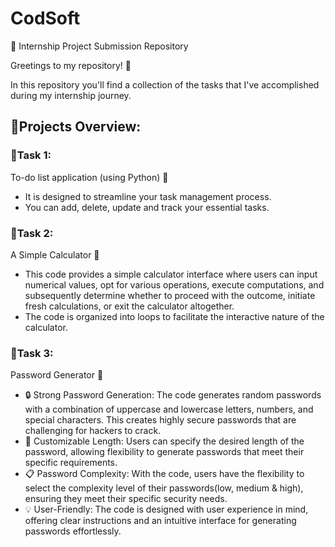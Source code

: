 # CodSoft

📂 Internship Project Submission Repository

Greetings to my repository! 👋

In this repository you'll find a collection of the tasks that I've accomplished during my internship journey.

## 📃Projects Overview:
          
### 🚩Task 1:
To-do list application (using Python) 📑
 - It is designed to streamline your task management process.
 - You can add, delete, update and track your essential tasks.

### 🚩Task 2:
A Simple Calculator 🤔
- This code provides a simple calculator interface where users can input numerical values, opt for various operations, execute computations, and subsequently determine whether to proceed with the outcome, initiate fresh calculations, or exit the calculator altogether.
- The code is organized into loops to facilitate the interactive nature of the calculator.

### 🚩Task 3:
Password Generator 🔐
- 🔒 Strong Password Generation: The code generates random passwords with a combination of uppercase and lowercase letters, numbers, and special characters. This creates highly secure passwords that are challenging for hackers to crack.
- 🔄 Customizable Length: Users can specify the desired length of the password, allowing flexibility to generate passwords that meet their specific requirements.
- 📋 Password Complexity: With the code, users have the flexibility to select the complexity level of their passwords(low, medium & high), ensuring they meet their specific security needs.
- 💡 User-Friendly: The code is designed with user experience in mind, offering clear instructions and an intuitive interface for generating passwords effortlessly.
